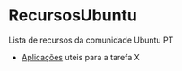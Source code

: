 # RecursosUbuntu
Lista de recursos da comunidade Ubuntu PT

- [Aplicações](https://github.com/uptdev/RecursosUbuntu/blob/master/aplicacoes.md) uteis para a tarefa X
